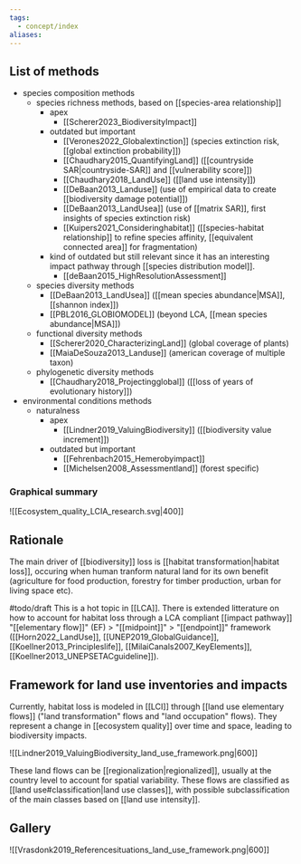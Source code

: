 ```yaml
---
tags:
  - concept/index
aliases:
---
```

## List of methods
- species composition methods
	- species richness methods, based on [[species-area relationship]]
		- apex
			- [[Scherer2023_BiodiversityImpact]]
		- outdated but important
			- [[Verones2022_Globalextinction]] (species extinction risk, [[global extinction probability]])
			- [[Chaudhary2015_QuantifyingLand]] ([[countryside SAR|countryside-SAR]] and [[vulnerability score]])
			- [[Chaudhary2018_LandUse]] ([[land use intensity]])
			- [[DeBaan2013_Landuse]] (use of empirical data to create [[biodiversity damage potential]])
			- [[DeBaan2013_LandUsea]] (use of [[matrix SAR]], first insights of species extinction risk)
			- [[Kuipers2021_Consideringhabitat]] ([[species-habitat relationship]] to refine species affinity, [[equivalent connected area]] for fragmentation)
		- kind of outdated but still relevant since it has an interesting impact pathway through [[species distribution model]].
			- [[deBaan2015_HighResolutionAssessment]]
	- species diversity methods
		- [[DeBaan2013_LandUsea]] ([[mean species abundance|MSA]], [[shannon index]])
		- [[PBL2016_GLOBIOMODEL]] (beyond LCA, [[mean species abundance|MSA]])
	- functional diversity methods
		- [[Scherer2020_CharacterizingLand]] (global coverage of plants)
		- [[MaiaDeSouza2013_Landuse]] (american coverage of multiple taxon)
	- phylogenetic diversity methods
		- [[Chaudhary2018_Projectingglobal]] ([[loss of years of evolutionary history]])
- environmental conditions methods
	- naturalness
		- apex
			- [[Lindner2019_ValuingBiodiversity]] ([[biodiversity value increment]])
		- outdated but important
			- [[Fehrenbach2015_Hemerobyimpact]]
			- [[Michelsen2008_Assessmentland]] (forest specific)

### Graphical summary
![[Ecosystem_quality_LCIA_research.svg|400]]
## Rationale
The main driver of [[biodiversity]] loss is [[habitat transformation|habitat loss]], occuring when human tranform natural land for its own benefit (agriculture for food production, forestry for timber production, urban for living space etc).

#todo/draft
This is a hot topic in [[LCA]]. There is extended litterature on how to account for habitat loss through a LCA compliant [[impact pathway]] "[[elementary flow]]" (EF) > "[[midpoint]]" > "[[endpoint]]" framework ([[Horn2022_LandUse]], [[UNEP2019_GlobalGuidance]], [[Koellner2013_Principleslife]], [[MilaiCanals2007_KeyElements]], [[Koellner2013_UNEPSETACguideline]]).

## Framework for land use inventories and impacts
Currently, habitat loss is modeled in [[LCI]] through [[land use elementary flows]] ("land transformation" flows and "land occupation" flows). They represent a change in [[ecosystem quality]] over time and space, leading to biodiversity impacts.

![[Lindner2019_ValuingBiodiversity_land_use_framework.png|600]]

These land flows can be [[regionalization|regionalized]], usually at the country level to account for spatial variability.
These flows are classified as [[land use#classification|land use classes]], with possible subclassification of the main classes based on [[land use intensity]].

## Gallery
![[Vrasdonk2019_Referencesituations_land_use_framework.png|600]]